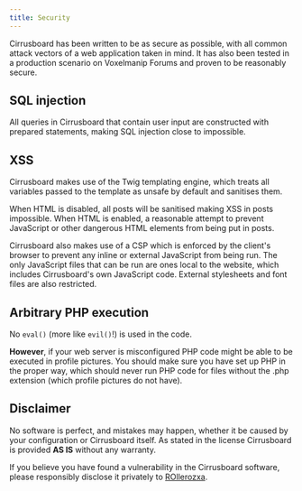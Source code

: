 ```yaml
---
title: Security
---
```

Cirrusboard has been written to be as secure as possible, with all common attack vectors of a web application taken in mind. It has also been tested in a production scenario on Voxelmanip Forums and proven to be reasonably secure.

## SQL injection
All queries in Cirrusboard that contain user input are constructed with prepared statements, making SQL injection close to impossible.

## XSS
Cirrusboard makes use of the Twig templating engine, which treats all variables passed to the template as unsafe by default and sanitises them.

When HTML is disabled, all posts will be sanitised making XSS in posts impossible. When HTML is enabled, a reasonable attempt to prevent JavaScript or other dangerous HTML elements from being put in posts.

Cirrusboard also makes use of a CSP which is enforced by the client's browser to prevent any inline or external JavaScript from being run. The only JavaScript files that can be run are ones local to the website, which includes Cirrusboard's own JavaScript code. External stylesheets and font files are also restricted.

## Arbitrary PHP execution
No `eval()` (more like `evil()`!) is used in the code.

**However**, if your web server is misconfigured PHP code might be able to be executed in profile pictures. You should make sure you have set up PHP in the proper way, which should never run PHP code for files without the .php extension (which profile pictures do not have).

## Disclaimer
No software is perfect, and mistakes may happen, whether it be caused by your configuration or Cirrusboard itself. As stated in the license Cirrusboard is provided **AS IS** without any warranty.

If you believe you have found a vulnerability in the Cirrusboard software, please responsibly disclose it privately to [ROllerozxa](https://voxelmanip.se/about/#contact).
